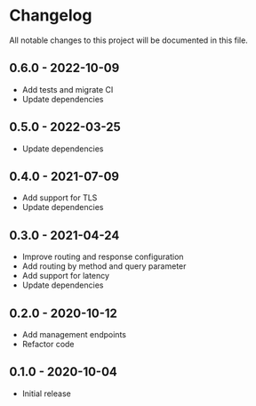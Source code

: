 # Changelog

All notable changes to this project will be documented in this file.

## 0.6.0 - 2022-10-09

- Add tests and migrate CI
- Update dependencies

## 0.5.0 - 2022-03-25

- Update dependencies

## 0.4.0 - 2021-07-09

- Add support for TLS
- Update dependencies

## 0.3.0 - 2021-04-24

- Improve routing and response configuration
- Add routing by method and query parameter
- Add support for latency
- Update dependencies

## 0.2.0 - 2020-10-12

- Add management endpoints
- Refactor code

## 0.1.0 - 2020-10-04

- Initial release
